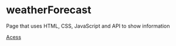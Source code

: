 # weatherForecast
 Page that uses HTML, CSS, JavaScript and API to show information

<a href="https://carloseduneto.github.io/weatherForecast/"> Acess </a>

